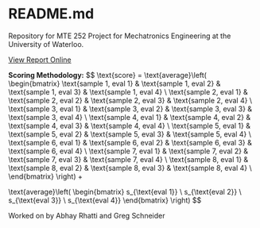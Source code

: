 # README.md

Repository for MTE 252 Project for Mechatronics Engineering at the University of Waterloo.

[View Report Online](https://docs.google.com/document/d/1jC6U0o8YSUiHkVU0paJZDSAx8RplYLBNssBdv7cH-Do/edit?usp=sharing)


**Scoring Methodology:**
$$
\text{score} = \text{average}\left(
\begin{bmatrix}
\text{sample 1, eval 1} & \text{sample 1, eval 2} & \text{sample 1, eval 3} & \text{sample 1, eval 4} \\
\text{sample 2, eval 1} & \text{sample 2, eval 2} & \text{sample 2, eval 3} & \text{sample 2, eval 4} \\
\text{sample 3, eval 1} & \text{sample 3, eval 2} & \text{sample 3, eval 3} & \text{sample 3, eval 4} \\
\text{sample 4, eval 1} & \text{sample 4, eval 2} & \text{sample 4, eval 3} & \text{sample 4, eval 4} \\
\text{sample 5, eval 1} & \text{sample 5, eval 2} & \text{sample 5, eval 3} & \text{sample 5, eval 4} \\
\text{sample 6, eval 1} & \text{sample 6, eval 2} & \text{sample 6, eval 3} & \text{sample 6, eval 4} \\
\text{sample 7, eval 1} & \text{sample 7, eval 2} & \text{sample 7, eval 3} & \text{sample 7, eval 4} \\
\text{sample 8, eval 1} & \text{sample 8, eval 2} & \text{sample 8, eval 3} & \text{sample 8, eval 4} \\
\end{bmatrix}
\right) +

\text{average}\left(
\begin{bmatrix}
s_{\text{eval 1}} \\
s_{\text{eval 2}} \\
s_{\text{eval 3}} \\
s_{\text{eval 4}}
\end{bmatrix}
\right)
$$

Worked on by Abhay Rhatti and Greg Schneider
